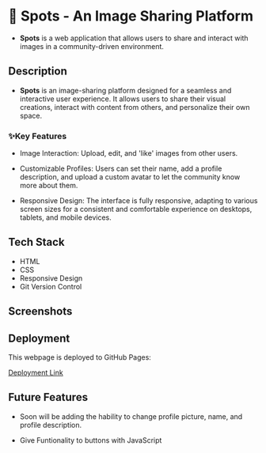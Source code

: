 # 📸 Spots - An Image Sharing Platform

- **Spots** is a web application that allows users to share and interact with images in a community-driven environment.

## Description

- **Spots** is an image-sharing platform designed for a seamless and interactive user experience. It allows users to share their visual creations, interact with content from others, and personalize their own space.

### ✨Key Features

- Image Interaction: Upload, edit, and 'like' images from other users.

- Customizable Profiles: Users can set their name, add a profile description, and upload a custom avatar to let the community know more about them.

- Responsive Design: The interface is fully responsive, adapting to various screen sizes for a consistent and comfortable experience on desktops, tablets, and mobile devices.

## Tech Stack

- HTML
- CSS
- Responsive Design
- Git Version Control

## Screenshots

## Deployment

This webpage is deployed to GitHub Pages:

[Deployment Link](https://miguelgho.github.io/se_project_spots/)

## Future Features

- Soon will be adding the hability to change profile picture, name, and profile description.

- Give Funtionality to buttons with JavaScript
